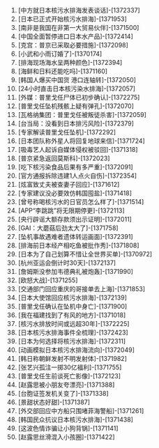 
1. [中方就日本核污水排海发表谈话]-[1372337]
1. [日本已正式开始核污水排海]-[1371953]
1. [南非是我国在非第一大贸易伙伴]-[1371500]
1. [中国全面暂停进口日本水产品]-[1372414]
1. [克宫：普京已采取必要措施]-[1372098]
1. [小武和小雨订婚了]-[1370174]
1. [排海现场海水呈两种颜色]-[1372394]
1. [海鲜和日料还能吃吗]-[1371160]
1. [韩国人爆买中国货 港口连轴转]-[1372050]
1. [24小时直击日本核污染水排海]-[1372057]
1. [外媒：普里戈任尸体已初步确认]-[1372275]
1. [普里戈任坠机残骸上疑有弹孔]-[1372070]
1. [瓦格纳集团：普里戈任被叛徒杀害]-[1372059]
1. [台当局：没看到日本排污风险]-[1372379]
1. [专家解读普里戈任坠机]-[1372292]
1. [日本团队称外星人将回复地球来信]-[1371724]
1. [吸毒艺人起诉自媒体侵权被驳回]-[1371318]
1. [普京紧急返回莫斯科]-[1372023]
1. [吃下核污染食品后果有多严重]-[1372091]
1. [官方通报拆除违建1人点火自伤]-[1372354]
1. [炫富致丈夫被查妻子回应]-[1371612]
1. [专家建议没必要效仿韩国囤盐]-[1371418]
1. [曾号称喝核污水的日官员怎么样了]-[1371514]
1. [APP“李跳跳”将无限期停更]-[1372113]
1. [央行辟谣大额存款须出示证明]-[1372011]
1. [GAI：大蘑菇后劲太大了]-[1371758]
1. [坠机事故遇难者遗体转运画面]-[1372391]
1. [排海前日本经产相吃鱼被批作秀]-[1371808]
1. [日本为了自己划算不惜让全世界买单]-[1370972]
1. [杭州亚运会倒计时30天]-[1372137]
1. [詹姆斯没参加韦德典礼被炮轰]-[1371990]
1. [欧怒大战]-[1371255]
1. [交通部门回应重庆的哥接单去上海]-[1371853]
1. [日本大使馆回应核污水排海]-[1372139]
1. [普里戈任确认在坠机中身亡]-[1371900]
1. [我在福建找到了有风的地方]-[1371018]
1. [核污水排放时间或远超30年]-[1372225]
1. [日本核污水排海事件全梳理]-[1372423]
1. [日本为何选择将核污水排海]-[1372311]
1. [动画模拟日本核污水排海流向]-[1372049]
1. [韩日称朝鲜发射不明发射体]-[1371982]
1. [张艺兴孤注一掷30亿福利]-[1371755]
1. [普里戈任生前谈死亡影像]-[1372123]
1. [赵露思被小朋友夸漂亮]-[1371388]
1. [台胞证签发机关变了]-[1371338]
1. [景甜状态好甜]-[1371387]
1. [外交部回应中方船只围堵菲海警船]-[1371261]
1. [韩国民众抗议日本核污水排海]-[1371438]
1. [这波色情诈骗让小狗背锅]-[1371141]
1. [赵露思丝滑混入小孩圈]-[1371422]